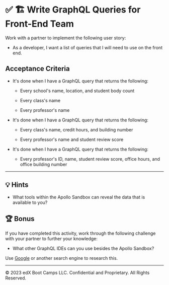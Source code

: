 # ✅ 🏗️ Write GraphQL Queries for Front-End Team

Work with a partner to implement the following user story:

* As a developer, I want a list of queries that I will need to use on the front end.

## Acceptance Criteria

* It's done when I have a GraphQL query that returns the following:

  * Every school's name, location, and student body count

  * Every class's name

  * Every professor's name

* It's done when I have a GraphQL query that returns the following:

  * Every class's name, credit hours, and building number

  * Every professor's name and student review score

* It's done when I have a GraphQL query that returns the following:

  * Every professor's ID, name, student review score, office hours, and office building number

---

## 💡 Hints

* What tools within the Apollo Sandbox can reveal the data that is available to you?

## 🏆 Bonus

If you have completed this activity, work through the following challenge with your partner to further your knowledge:

* What other GraphQL IDEs can you use besides the Apollo Sandbox?

Use [Google](https://www.google.com) or another search engine to research this.

---
© 2023 edX Boot Camps LLC. Confidential and Proprietary. All Rights Reserved.
